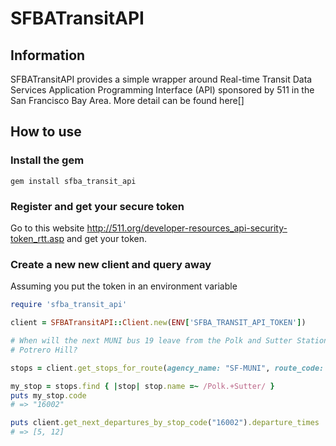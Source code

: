# SFBATransitAPI

## Information

SFBATransitAPI provides a simple wrapper around Real-time Transit Data Services
Application Programming Interface (API) sponsored by 511 in the San Francisco
Bay Area. More detail can be found here[]

## How to use

### Install the gem

```
gem install sfba_transit_api
```

### Register and get your secure token

Go to this website http://511.org/developer-resources_api-security-token_rtt.asp
and get your token.

### Create a new new client and query away

Assuming you put the token in an environment variable

```ruby
require 'sfba_transit_api'

client = SFBATransitAPI::Client.new(ENV['SFBA_TRANSIT_API_TOKEN'])

# When will the next MUNI bus 19 leave from the Polk and Sutter Station to go to
# Potrero Hill?

stops = client.get_stops_for_route(agency_name: "SF-MUNI", route_code: "19", route_direction: :outbound)

my_stop = stops.find { |stop| stop.name =~ /Polk.+Sutter/ }
puts my_stop.code
# => "16002"

puts client.get_next_departures_by_stop_code("16002").departure_times
# => [5, 12]

```
